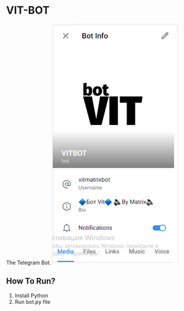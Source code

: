 # VIT-BOT
The Telegram Bot.
![alt text](https://github.com/MatveyGameRus/VIT-BOT/blob/main/Desktop%20Screenshot%202024.01.30%20-%2015.10.20.38.png?raw=true)





<h2>How To Run?</h2>

1. Install Python
2. Run bot.py file
